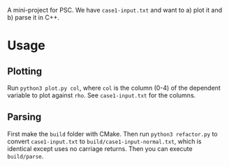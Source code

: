 A mini-project for PSC. We have `case1-input.txt` and want to a) plot it and b) parse it in C++.

# Usage

## Plotting

Run `python3 plot.py col`, where `col` is the column (0-4) of the dependent variable to plot against `rho`. See `case1-input.txt` for the columns.

## Parsing

First make the `build` folder with CMake. Then run `python3 refactor.py` to convert `case1-input.txt` to `build/case1-input-normal.txt`, which is identical except uses no carriage returns. Then you can execute `build/parse`.